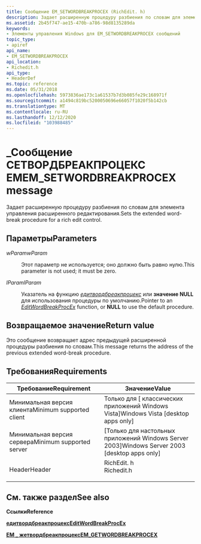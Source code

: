 ```yaml
---
title: Сообщение EM_SETWORDBREAKPROCEX (RichEdit. h)
description: Задает расширенную процедуру разбиения по словам для элемента управления расширенного редактирования.
ms.assetid: 2b45f747-ae15-470b-a786-98d8135289da
keywords:
- Элементы управления Windows для EM_SETWORDBREAKPROCEX сообщений
topic_type:
- apiref
api_name:
- EM_SETWORDBREAKPROCEX
api_location:
- Richedit.h
api_type:
- HeaderDef
ms.topic: reference
ms.date: 05/31/2018
ms.openlocfilehash: 5973836ae173c1a61537b7d3b085fe29c168971f
ms.sourcegitcommit: a1494c819bc5200050696e66057f1020f5b142cb
ms.translationtype: MT
ms.contentlocale: ru-RU
ms.lasthandoff: 12/12/2020
ms.locfileid: "103988485"
---
```

# <a name="em_setwordbreakprocex-message"></a><span data-ttu-id="021d9-104">\_Сообщение СЕТВОРДБРЕАКПРОЦЕКС EM</span><span class="sxs-lookup"><span data-stu-id="021d9-104">EM\_SETWORDBREAKPROCEX message</span></span>

<span data-ttu-id="021d9-105">Задает расширенную процедуру разбиения по словам для элемента управления расширенного редактирования.</span><span class="sxs-lookup"><span data-stu-id="021d9-105">Sets the extended word-break procedure for a rich edit control.</span></span>

## <a name="parameters"></a><span data-ttu-id="021d9-106">Параметры</span><span class="sxs-lookup"><span data-stu-id="021d9-106">Parameters</span></span>

<dl> <dt>

<span data-ttu-id="021d9-107">*wParam*</span><span class="sxs-lookup"><span data-stu-id="021d9-107">*wParam*</span></span> 
</dt> <dd>

<span data-ttu-id="021d9-108">Этот параметр не используется; оно должно быть равно нулю.</span><span class="sxs-lookup"><span data-stu-id="021d9-108">This parameter is not used; it must be zero.</span></span>

</dd> <dt>

<span data-ttu-id="021d9-109">*lParam*</span><span class="sxs-lookup"><span data-stu-id="021d9-109">*lParam*</span></span> 
</dt> <dd>

<span data-ttu-id="021d9-110">Указатель на функцию [*едитвордбреакпроцекс*](/windows/desktop/api/Richedit/nc-richedit-editwordbreakprocex) или **значение NULL** для использования процедуры по умолчанию.</span><span class="sxs-lookup"><span data-stu-id="021d9-110">Pointer to an [*EditWordBreakProcEx*](/windows/desktop/api/Richedit/nc-richedit-editwordbreakprocex) function, or **NULL** to use the default procedure.</span></span>

</dd> </dl>

## <a name="return-value"></a><span data-ttu-id="021d9-111">Возвращаемое значение</span><span class="sxs-lookup"><span data-stu-id="021d9-111">Return value</span></span>

<span data-ttu-id="021d9-112">Это сообщение возвращает адрес предыдущей расширенной процедуры разбиения по словам.</span><span class="sxs-lookup"><span data-stu-id="021d9-112">This message returns the address of the previous extended word-break procedure.</span></span>

## <a name="requirements"></a><span data-ttu-id="021d9-113">Требования</span><span class="sxs-lookup"><span data-stu-id="021d9-113">Requirements</span></span>



| <span data-ttu-id="021d9-114">Требование</span><span class="sxs-lookup"><span data-stu-id="021d9-114">Requirement</span></span> | <span data-ttu-id="021d9-115">Значение</span><span class="sxs-lookup"><span data-stu-id="021d9-115">Value</span></span> |
|-------------------------------------|---------------------------------------------------------------------------------------|
| <span data-ttu-id="021d9-116">Минимальная версия клиента</span><span class="sxs-lookup"><span data-stu-id="021d9-116">Minimum supported client</span></span><br/> | <span data-ttu-id="021d9-117">Только для \[ классических приложений Windows Vista\]</span><span class="sxs-lookup"><span data-stu-id="021d9-117">Windows Vista \[desktop apps only\]</span></span><br/>                                        |
| <span data-ttu-id="021d9-118">Минимальная версия сервера</span><span class="sxs-lookup"><span data-stu-id="021d9-118">Minimum supported server</span></span><br/> | <span data-ttu-id="021d9-119">\[Только для настольных приложений Windows Server 2003\]</span><span class="sxs-lookup"><span data-stu-id="021d9-119">Windows Server 2003 \[desktop apps only\]</span></span><br/>                                  |
| <span data-ttu-id="021d9-120">Header</span><span class="sxs-lookup"><span data-stu-id="021d9-120">Header</span></span><br/>                   | <dl> <span data-ttu-id="021d9-121"><dt>RichEdit. h</dt></span><span class="sxs-lookup"><span data-stu-id="021d9-121"><dt>Richedit.h</dt></span></span> </dl> |



## <a name="see-also"></a><span data-ttu-id="021d9-122">См. также раздел</span><span class="sxs-lookup"><span data-stu-id="021d9-122">See also</span></span>

<dl> <dt>

<span data-ttu-id="021d9-123">**Ссылки**</span><span class="sxs-lookup"><span data-stu-id="021d9-123">**Reference**</span></span>
</dt> <dt>

[<span data-ttu-id="021d9-124">**едитвордбреакпроцекс**</span><span class="sxs-lookup"><span data-stu-id="021d9-124">**EditWordBreakProcEx**</span></span>](/windows/desktop/api/Richedit/nc-richedit-editwordbreakprocex)
</dt> <dt>

[<span data-ttu-id="021d9-125">**EM \_ жетвордбреакпроцекс**</span><span class="sxs-lookup"><span data-stu-id="021d9-125">**EM\_GETWORDBREAKPROCEX**</span></span>](em-getwordbreakprocex.md)
</dt> </dl>

 

 





